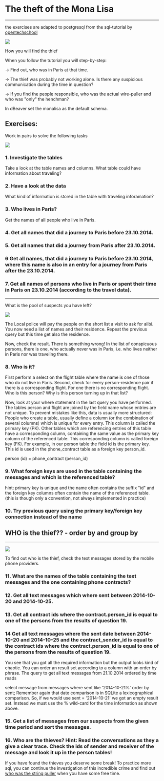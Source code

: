 # The theft of the Mona Lisa
---

the exercises are adapted to postgresql from the sql-tutorial by [opentechschool](http://opentechschool.github.io/sql-tutorial/)

![](https://upload.wikimedia.org/wikipedia/commons/thumb/c/c0/Beroud-Louis-Joconde.jpg/170px-Beroud-Louis-Joconde.jpg)

How you will find the thief

When you follow the tutorial you will step-by-step:

-> Find out, who was in Paris at that time.

-> The thief was probably not working alone. Is there any suspicious communication during the time in question?

-> If you find the people responsible, who was the actual wire-puller and who was "only" the henchman?


In dBeaver set the monalisa as the default schema.

## Exercises:

Work in pairs to solve the following tasks

![](https://static.wikia.nocookie.net/s__/images/7/79/Jessica_fletcher.jpeg/revision/latest?cb=20130409163539&path-prefix=sherlockpedia%2Fde)

### 1. Investigate the tables

Take a look at the table names and columns. What table could have information about traveling?

### 2. Have a look at the data

What kind of information is stored in the table with traveling inforamation?

### 3. Who lives in Paris?

Get the names of all people who live in Paris.

### 4. Get all names that did a journey to Paris before 23.10.2014.

### 5.  Get all names that did a journey from Paris after 23.10.2014.

### 6 Get all names, that did a journey to Paris before 23.10.2014, where this name is also in an entry for a journey from Paris after the 23.10.2014.

### 7. Get all names of persons who live in Paris or spent their time in Paris on 23.10.2014 (according to the travel data).

---

What is the pool of suspects you have left?

![](https://paris1899.de/wp-content/uploads/2019/08/Untitled-design-124.jpg)

The Local police will pay the people on the short list a visit to ask for alibi. You now need a list of names and their residence. Repeat the previous query but this time get also the residence. 

Now, check the result. There is something wrong! In the list of conspicuous persons, there is one, who actually never was in Paris, i.e. who lives neither in Paris nor was traveling there.


### 8. Who is it?

First perform a select on the flight table where the name is one of those who do not live in Paris. Second, check for every person-residence pair if there is a corresponding flight. For one there is no corresponding flight. Who is this person? Why is this person turning up in that list?

Now, look at your where statement in the last query you have performed. The tables person and flight are joined by the field name whose entries are not unique. To prevent mistakes like this, data is usually more structured: People who create a table, usually define a column (or the combination of several columns) which is unique for every entry. This column is called the primary key (PK). Other tables which are referencing entries of this table have a corresponding column, containing the same value as the primary key column of the referenced table. This corresponding column is called foreign key (FK). For example, in our person table the field id is the primary key. This id is used in the phone_contract table as a foreign key person_id.

person (id) = phone_contract (person_id)

### 9. What foreign keys are used in the table containing the messages and which is the referenced table?

hint: primary key is unique and the name often contains the suffix "id" and the foreign key columns often contain the name of the referenced table. (this is though only a convention, not always implemented in practice) 

### 10. Try previous query using the primary key/foreign key connection instead of the name


## WHO is the thief?? - order by and group by
---

![](https://64.media.tumblr.com/bd06d5721a022f2ba59abf60a4537758/tumblr_o8ofi9NGiJ1udb1f6o1_500.jpg)

To find out who is the thief, check the text messages stored by the mobile phone providers.

### 11. What are the names of the table containing the text messages and the one containing phone contracts?

### 12. Get all text messages  which where sent between 2014-10-20 and 2014-10-25.

### 13. Get all contract ids where the contract.person_id is equal to one of the persons from the results of question 19.

### 14 Get all text messages where the sent date between 2014-10-20 and 2014-10-25 and the contract_sender_id is equal to the contract ids where the contract.person_id is equal to one of the persons from the results of question 19.

You see that you got all the required information but the output looks kind of chaotic. You can order an result set according to a column with an order by phrase. The query to get all text messages from 21.10.2014 ordered by time reads

select message from messages where sent like '2014-10-21%'
order by sent;
Remember again that date comparison is in SQLite a lexicographical comparison. So, if we would use sent = '2014-10-21' we got an empty result set. Instead we must use the % wild-card for the time information as shown above.

### 15. Get a list of messages from our suspects from the given time period and sort the messages.

### 16.  Who are the thieves? Hint: Read the conversations as they a give a clear trace. Check the ids of sender and receiver of the message and look it up in the person tables!



If you have found the thieves you deserve some break! To practice more sql, you can continue the investigation of this incredible crime and find out [who was the string puller](http://opentechschool.github.io/sql-tutorial/chapter4.html) when you have some free time.
